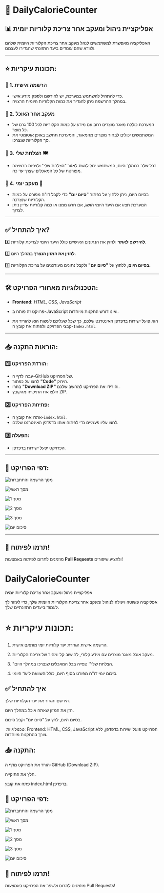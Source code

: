 
# 🥗 DailyCalorieCounter

## 📊 אפליקציית ניהול ומעקב אחר צריכת קלוריות יומית

האפליקציה מאפשרת למשתמשים לנהל מעקב אחר צריכת הקלוריות היומית שלהם ולוודא שהם עומדים ביעד התזונתי שהגדירו לעצמם.

---

## **⭐ תכונות עיקריות:**

### 🔹 1. **הרשמה אישית**
- כדי להתחיל להשתמש במערכת, יש להירשם ולספק מידע אישי.
- במהלך ההרשמה ניתן להגדיר את כמות הקלוריות היומית הרצויה.

### 🔹 2. **מעקב אחר האוכל**
- המערכת כוללת מאגר מוצרים רחב עם מידע על כמות הקלוריות לכל 100 גרם של כל מוצר.
- המשתמשים יכולים לבחור מוצרים מהמאגר, והמערכת תחשב באופן אוטומטי את סך הקלוריות שנצרכו.

### 🔹 3. **הצלחת שלי** 🍽️
- בכל שלב במהלך היום, המשתמש יכול לגשת לאזור "הצלחת שלי" ולצפות ברשימה מפורטת של כל המאכלים שצרך עד כה.

### 🔹 4. **מעקב יומי** 📅
- בסיום היום, ניתן ללחוץ על כפתור **"סיום יום"** כדי לקבל דו"ח מפורט על כמות הקלוריות שנצרכה.
- המערכת תציג אם היעד היומי הושג, אם חרגו ממנו או כמה קלוריות עדיין ניתן לצרוך.

---

## ✅ **איך להתחיל?**

1️⃣ **להירשם לאתר** ולהזין את הנתונים האישיים כולל היעד היומי לצריכת קלוריות.

2️⃣ **להזין את המזון הנצרך** במהלך היום.

3️⃣ **בסיום היום**, ללחוץ על **"סיום יום"** ולקבל נתונים מעודכנים על צריכת הקלוריות.

---

## 🛠️ **הטכנולוגיות מאחורי הפרויקט:**

- **Frontend:** *HTML, CSS, JavaScript*

  
- פרויקט זה פותח ב-JavaScript ואינו דורש התקנות מיוחדות.
  
- הוא פועל ישירות בדפדפן האינטרנט שלכם, כך שכל שעליכם לעשות הוא להוריד את קבצי הפרויקט ולפתוח את קובץ ה-`Index.html`.

---

## 📥 **הוראות התקנה:**

### 1️⃣ **הורדת הפרויקט:**
- עברו לדף ה-GitHub של הפרויקט.
- לחצו על כפתור **"Code"** הירוק.
- בחרו **"Download ZIP"** והורידו את הפרויקט למחשב שלכם.
- חלצו את התיקייה מהקובץ ZIP.

### 2️⃣ **פתיחת הפרויקט:**
- אתרו את קובץ ה-`index.html`.
- לחצו עליו פעמיים כדי לפתוח אותו בדפדפן האינטרנט שלכם.

### 3️⃣ **הפעלה:**
- הפרויקט יפעל ישירות בדפדפן.

---

## 📸 **דפי הפרויקט:**

![מסך הרשמה והתחברות](IMG_FOR_README/login_screan.png)

![מסך ראשי](IMG_FOR_README/main_screan.png)

![מסך 1](IMG_FOR_README/1_screan.png)

![מסך 2](IMG_FOR_README/2_screan.png)

![מסך 3](IMG_FOR_README/3_screan.png)

![סיכום יום](IMG_FOR_README/sum_screan.png)

---

## 🤝 **תרמו לפיתוח!**

מוזמנים לתרום לפיתוח באמצעות **Pull Requests** ולהציע שיפורים!






 # DailyCalorieCounter
אפליקציית ניהול ומעקב אחר צריכת קלוריות יומית

אפליקציה פשוטה ויעילה לניהול ומעקב אחר צריכת הקלוריות היומית שלך, כדי לעזור לך לעמוד ביעדים התזונתיים שלך.

# ⭐ תכונות עיקריות:

1. הרשמה אישית
הגדרת יעד קלוריות יומי מותאם אישית.

3. מעקב אוכל
מאגר מוצרים עם מידע קלורי, לחישוב קל ומהיר של צריכת הקלוריות.

5. "הצלחת שלי" ️
צפייה בכל המאכלים שנצרכו במהלך היום.

7. סיכום יומי
דו"ח מפורט בסוף היום, כולל השוואה ליעד היומי.

## ✅ איך להתחיל

הירשם והגדר את יעד הקלוריות שלך.

הזן את המזון שאתה אוכל במהלך היום.

בסיום היום, לחץ על "סיום יום" וקבל סיכום.

️ טכנולוגיות:
Frontend: HTML, CSS, JavaScript
הפרויקט פועל ישירות בדפדפן, ללא צורך בהתקנות מיוחדות.

 ## 📥 התקנה:

הורד את הפרויקט מדף ה-GitHub (Download ZIP).

חלץ את התיקייה.

פתח את קובץ index.html בדפדפן.

## 📸 **דפי הפרויקט:**

![מסך הרשמה והתחברות](IMG_FOR_README/login_screan.png)

![מסך ראשי](IMG_FOR_README/main_screan.png)

![מסך 1](IMG_FOR_README/1_screan.png)

![מסך 2](IMG_FOR_README/2_screan.png)

![מסך 3](IMG_FOR_README/3_screan.png)

![סיכום יום](IMG_FOR_README/sum_screan.png)

## 🤝 תרמו לפיתוח!

מוזמנים לתרום ולשפר את הפרויקט באמצעות Pull Requests!



